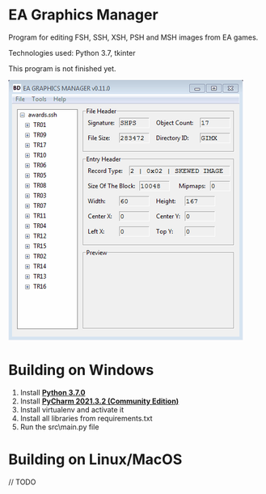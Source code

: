 # EA Graphics Manager
Program for editing FSH, SSH, XSH, PSH and MSH images from EA games.

Technologies used: Python 3.7, tkinter

This program is not finished yet.

<img src="src\data\img\usage.gif">


# Building on Windows

1. Install  **[Python 3.7.0](https://www.python.org/downloads/release/python-370/)**
2. Install **[PyCharm 2021.3.2 (Community Edition)](https://www.jetbrains.com/pycharm/download/#section=windows)**
3. Install virtualenv and activate it
4. Install all libraries from requirements.txt
5. Run the src\main.py file

# Building on Linux/MacOS

// TODO
